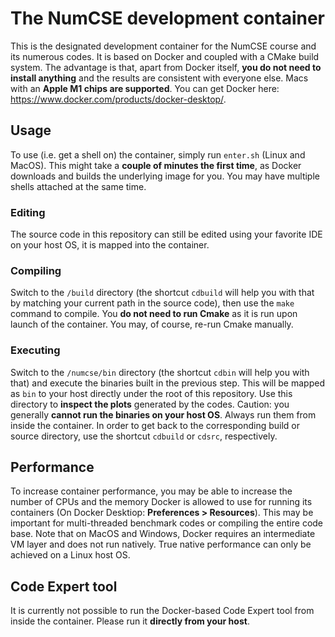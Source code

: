 # The NumCSE development container

This is the designated development container for the NumCSE course and its numerous codes. It is based on Docker and coupled with a CMake build system. The advantage is that, apart from Docker itself, **you do not need to install anything** and the results are consistent with everyone else. Macs with an **Apple M1 chips are supported**. You can get Docker here: https://www.docker.com/products/docker-desktop/.

## Usage

To use (i.e. get a shell on) the container, simply run `enter.sh` (Linux and MacOS). This might take a **couple of minutes the first time**, as Docker downloads and builds the underlying image for you. You may have multiple shells attached at the same time. 

### Editing

The source code in this repository can still be edited using your favorite IDE on your host OS, it is mapped into the container. 

### Compiling

Switch to the `/build` directory (the shortcut `cdbuild` will help you with that by matching your current path in the source code), then use the `make` command to compile. You **do not need to run Cmake** as it is run upon launch of the container. You may, of course,  re-run Cmake manually.

### Executing

Switch to the `/numcse/bin` directory (the shortcut `cdbin` will help you with that) and execute the binaries built in the previous step. This will be mapped as `bin` to your host directly under the root of this repository. Use this directory to **inspect the plots** generated by the codes. Caution: you generally **cannot run the binaries on your host OS**. Always run them from inside the container. In order to get back to the corresponding build or source directory, use the shortcut `cdbuild` or `cdsrc`, respectively.

## Performance

To increase container performance, you may be able to increase the number of CPUs and the memory Docker is allowed to use for running its containers (On Docker Desktiop: **Preferences > Resources**). This may be important for multi-threaded benchmark codes or compiling the entire code base. Note that on MacOS and Windows, Docker requires an intermediate VM layer and does not run natively. True native performance can only be achieved on a Linux host OS.

## Code Expert tool

It is currently not possible to run the Docker-based Code Expert tool from inside the container. Please run it **directly from your host**.